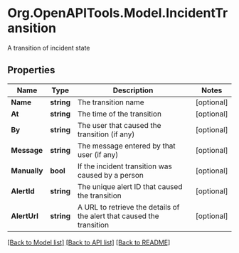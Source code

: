 # Org.OpenAPITools.Model.IncidentTransition
A transition of incident state
## Properties

Name | Type | Description | Notes
------------ | ------------- | ------------- | -------------
**Name** | **string** | The transition name | [optional] 
**At** | **string** | The time of the transition | [optional] 
**By** | **string** | The user that caused the transition (if any) | [optional] 
**Message** | **string** | The message entered by that user (if any) | [optional] 
**Manually** | **bool** | If the incident transition was caused by a person | [optional] 
**AlertId** | **string** | The unique alert ID that caused the transition | [optional] 
**AlertUrl** | **string** | A URL to retrieve the details of the alert that caused the transition | [optional] 

[[Back to Model list]](../README.md#documentation-for-models) [[Back to API list]](../README.md#documentation-for-api-endpoints) [[Back to README]](../README.md)

